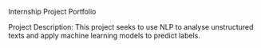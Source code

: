 Internship Project Portfolio

Project Description: This project seeks to use NLP to analyse unstructured texts and apply machine learning models to predict labels.
